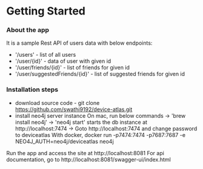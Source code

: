 # Getting Started

### About the app 
It is a sample Rest API of users data with below endpoints:
* '/users' - list of all users 
* '/user/{id}' - data of user with given id
* '/user/friends/{id}' - list of friends for given id
* '/user/suggestedFriends/{id}' - list of suggested friends for given id

### Installation steps
* download source code - git clone https://github.com/swathi9192/device-atlas.git 
* install neo4j server instance 
 On mac, run below commands 
  -> 'brew install neo4j'
  -> 'neo4j start' starts the db instance at http://localhost:7474 
  -> Goto http://localhost:7474 and change password to deviceatlas
 With docker,
 docker run -p7474:7474 -p7687:7687 -e NEO4J_AUTH=neo4j/deviceatlas neo4j
 
 Run the app and access the site at http://localhost:8081
 For api documentation, go to http://localhost:8081/swagger-ui/index.html
 
 
  

